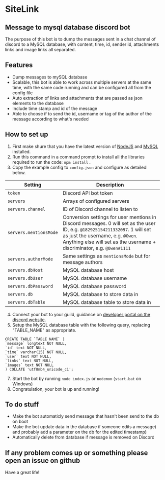 # SiteLink
## Message to mysql database discord bot
The purpose of this bot is to dump the messages sent in a chat channel of discord to a MySQL database, with content, time, id, sender id, attachments links and image links all separated.

## Features
 - Dump messages to mySQL database
 - Scalable, this bot is able to work across multiple servers at the same time, with the same code running and can be configured all from the config file
 - Auto extraction of links and attachments that are passed as json elements to the database
 - Include time stamp and id of the message
 - Able to choose if to send the id, username or tag of the author of the message according to what's needed

 ## How to set up
  1. First make shure that you have the latest version of [NodeJS](https://nodejs.org/en/) and [MySQL](https://www.mysql.com/) installed.
  2. Run this command in a command prompt to install all the libraries required to run the code: `npm install` .
  3. Copy the example config to `config.json` and configure as detailed below.

  |Setting|Description|
  |--|--|
  |`token`|Discord API bot token|
  |`servers`|Arrays of configured servers|
  |`servers.channel`|ID of Discord channel to listen to|
  |`servers.mentionsMode`| Conversion settings for user mentions in Discord messages. 0 will set as the user ID, e.g. `@182925154211332097`. 1 will set as just the username, e.g. `@Owen`. Anything else will set as the username + discriminator, e.g. `@Owen#1111`|
  |`servers.authorMode`|Same settings as `mentionsMode` but for message authors|
  |`servers.dbHost`|MySQL database host|
  |`servers.dbUser`|MySQL database username|
  |`servers.dbPassword`|MySQL database password|
  |`servers.db`|MySQL database to store data in|
  |`servers.dbTable`|MySQL database table to store data in|

 
  4. Connect your bot to your guild, guidance on [developer portal on the discord website](https://discordapp.com/developers).
  5. Setup the MySQL database table with the following query, replacing "TABLE_NAME" as appropriate.
  ```
  CREATE TABLE `TABLE_NAME` (
  `message` longtext NOT NULL,
  `id` text NOT NULL,
  `time` varchar(25) NOT NULL,
  `user` text NOT NULL,
  `links` text NOT NULL,
  `images` text NOT NULL
) COLLATE 'utf8mb4_unicode_ci';
```
  7. Start the bot by running ` node index.js ` or ` nodemon ` (`start.bat` on Windows)
  8. Congratulation, your bot is up and running!

## To do stuff
 - Make the bot automaticly send message that hasn't been send to the db on boot
 - Make the bot update data in the database if someone edits a message( and probably add a parameter on the db for the edited timestamp)
 - Automatically delete from database if message is removed on Discord

 ## If any problem comes up or something please open an issue on github

 Have a great life!

